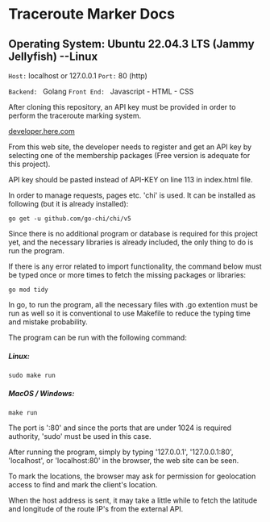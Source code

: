 # Traceroute Marker Docs

## Operating System: Ubuntu 22.04.3 LTS (Jammy Jellyfish)  --Linux
`Host:` localhost or 127.0.0.1
`Port:` 80 (http)

`Backend: ` Golang
`Front End: ` Javascript - HTML - CSS

After cloning this repository, an API key must be provided in order to perform the traceroute marking system.

[developer.here.com](https://)

From this web site, the developer needs to register and get an API key by selecting one of the membership packages (Free version is adequate for this project).

API key should be pasted instead of API-KEY on line 113 in index.html file.

In order to manage requests, pages etc. 'chi' is used. It can be installed as following (but it is already installed):

`go get -u github.com/go-chi/chi/v5`

Since there is no additional program or database is required for this project yet, and the necessary libraries is already included, the only thing to do is run the program.

If there is any error related to import functionality, the command below must be typed once or more times to fetch the missing packages or libraries:

`go mod tidy`

In go, to run the program, all the necessary files with .go extention must be run as well so it is conventional to use Makefile to reduce the typing time and mistake probability.

The program can be run with the following command:

##### Linux:
`sudo make run`

##### MacOS / Windows:
`make run`

The port is ':80' and since the ports that are under 1024 is required authority, 'sudo' must be used in this case.

After running the program, simply by typing '127.0.0.1', '127.0.0.1:80', 'localhost', or 'localhost:80' in the browser, the web site can be seen.

To mark the locations, the browser may ask for permission for geolocation access to find and mark the client's location.

When the host address is sent, it may take a little while to fetch the latitude and longitude of the route IP's from the external API.
